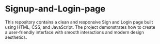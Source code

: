 # Signup-and-Login-page
This repository contains a clean and responsive Sign and Login page built using HTML, CSS, and JavaScript. The project demonstrates how to create a user-friendly interface with smooth interactions and modern design aesthetics.
